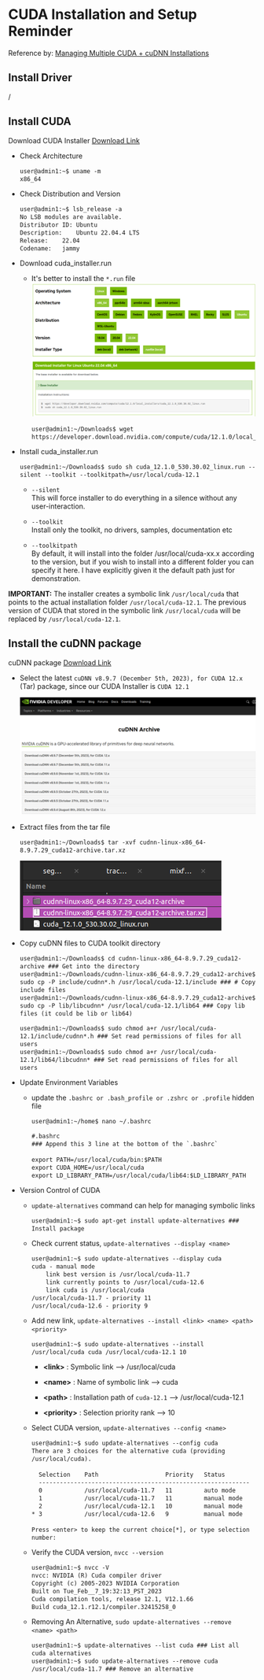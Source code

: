 # CUDA Installation and Setup Reminder

Reference by: [Managing Multiple CUDA + cuDNN Installations](https://medium.com/@yushantripleseven/managing-multiple-cuda-cudnn-installations-ba9cdc5e2654)

## Install Driver
/

## Install CUDA
Download CUDA Installer [Download Link](https://developer.nvidia.com/cuda-toolkit-archive)

* Check Architecture
    ```console
    user@admin1:~$ uname -m
    x86_64
    ```

* Check Distribution and Version
    ```console
    user@admin1:~$ lsb_release -a
    No LSB modules are available.
    Distributor ID:	Ubuntu
    Description:	Ubuntu 22.04.4 LTS
    Release:	22.04
    Codename:	jammy
    ```

* Download cuda_installer.run
    * It's better to install the `*.run` file
        <img src="./asset/cuda_installer_download_selection.png" alt=""/>
    
        ```console
        user@admin1:~/Downloads$ wget https://developer.download.nvidia.com/compute/cuda/12.1.0/local_installers/cuda_12.1.0_530.30.02_linux.run
        ```

* Install cuda_installer.run
    ```console
    user@admin1:~/Downloads$ sudo sh cuda_12.1.0_530.30.02_linux.run --silent --toolkit --toolkitpath=/usr/local/cuda-12.1
    ```

   * ```--silent```<br>
     This will force installer to do everything in a silence without any user-interaction.
        
    * ```--toolkit```<br>
      Install only the toolkit, no drivers, samples, documentation etc
        
    * ```--toolkitpath```<br>
      By default, it will install into the folder /usr/local/cuda-xx.x according to the version, but if you wish to install into a different folder you can specify it here. I have explicitly given it the default path just for demonstration.

**IMPORTANT:** The installer creates a symbolic link `/usr/local/cuda` that points to the actual installation folder `/usr/local/cuda-12.1`. The previous version of CUDA that stored in the symbolic link `/usr/local/cuda` will be replaced by `/usr/local/cuda-12.1`.

## Install the cuDNN package
cuDNN package [Download Link](https://developer.nvidia.com/rdp/cudnn-archive)

* Select the latest `cuDNN v8.9.7 (December 5th, 2023), for CUDA 12.x` (Tar) package, since our CUDA Installer is `CUDA 12.1`

    <img src="./asset/cuDNN_package_download_page.png" alt=""/>

* Extract files from the tar file
    ```console
    user@admin1:~/Downloads$ tar -xvf cudnn-linux-x86_64-8.9.7.29_cuda12-archive.tar.xz
    ```
    <img src="./asset/cuDNN_tar_file_unzip.png" alt=""/>

* Copy cuDNN files to CUDA toolkit directory
    ```console
    user@admin1:~/Downloads$ cd cudnn-linux-x86_64-8.9.7.29_cuda12-archive ### Get into the directory
    user@admin1:~/Downloads/cudnn-linux-x86_64-8.9.7.29_cuda12-archive$ sudo cp -P include/cudnn*.h /usr/local/cuda-12.1/include ### # Copy include files
    user@admin1:~/Downloads/cudnn-linux-x86_64-8.9.7.29_cuda12-archive$ sudo cp -P lib/libcudnn* /usr/local/cuda-12.1/lib64 ### Copy lib files (it could be lib or lib64)
    ```
    ```console
    user@admin1:~/Downloads$ sudo chmod a+r /usr/local/cuda-12.1/include/cudnn*.h ### Set read permissions of files for all users
    user@admin1:~/Downloads$ sudo chmod a+r /usr/local/cuda-12.1/lib64/libcudnn* ### Set read permissions of files for all users
    ```

* Update Environment Variables
    * update the `.bashrc or .bash_profile or .zshrc or .profile` hidden file<br>
        ```console
        user@admin1:~/home$ nano ~/.bashrc
        ```
    
        ```
        #.bashrc
        ### Append this 3 line at the bottom of the `.bashrc`
    
        export PATH=/usr/local/cuda/bin:$PATH
        export CUDA_HOME=/usr/local/cuda
        export LD_LIBRARY_PATH=/usr/local/cuda/lib64:$LD_LIBRARY_PATH
        ```

*  Version Control of CUDA
    * `update-alternatives` command can help for managing symbolic links
        ```console
        user@admin1:~$ sudo apt-get install update-alternatives ### Install package
        ```
    * Check current status, `update-alternatives --display <name>`
        ```console
        user@admin1:~$ sudo update-alternatives --display cuda
        cuda - manual mode
            link best version is /usr/local/cuda-11.7
            link currently points to /usr/local/cuda-12.6
            link cuda is /usr/local/cuda
        /usr/local/cuda-11.7 - priority 11
        /usr/local/cuda-12.6 - priority 9
        ```
    
    * Add new link, `update-alternatives --install <link> <name> <path> <priority>`
        ```console
        user@admin1:~$ sudo update-alternatives --install /usr/local/cuda cuda /usr/local/cuda-12.1 10
        ```
        * **\<link>** : Symbolic link --> /usr/local/cuda
    
        * **\<name>** : Name of symbolic link --> cuda
    
        * **\<path>** : Installation path of `cuda-12.1` --> /usr/local/cuda-12.1
    
        * **\<priority>** : Selection priority rank --> 10
    
    * Select CUDA version, `update-alternatives --config <name>`
        ```console
        user@admin1:~$ sudo update-alternatives --config cuda
        There are 3 choices for the alternative cuda (providing /usr/local/cuda).
    
          Selection    Path                   Priority   Status
          ------------------------------------------------------------
          0            /usr/local/cuda-11.7   11         auto mode
          1            /usr/local/cuda-11.7   11         manual mode
          2            /usr/local/cuda-12.1   10         manual mode
        * 3            /usr/local/cuda-12.6   9          manual mode
    
        Press <enter> to keep the current choice[*], or type selection number: 
        ```
    
    * Verify the CUDA version, `nvcc --version`
        ```console
        user@admin1:~$ nvcc -V
        nvcc: NVIDIA (R) Cuda compiler driver
        Copyright (c) 2005-2023 NVIDIA Corporation
        Built on Tue_Feb__7_19:32:13_PST_2023
        Cuda compilation tools, release 12.1, V12.1.66
        Build cuda_12.1.r12.1/compiler.32415258_0
        ```
    
    * Removing An Alternative, `sudo update-alternatives --remove <name> <path>`
        ```console
        user@admin1:~$ update-alternatives --list cuda ### List all cuda alternatives
        user@admin1:~$ sudo update-alternatives --remove cuda /usr/local/cuda-11.7 ### Remove an alternative
        ```
